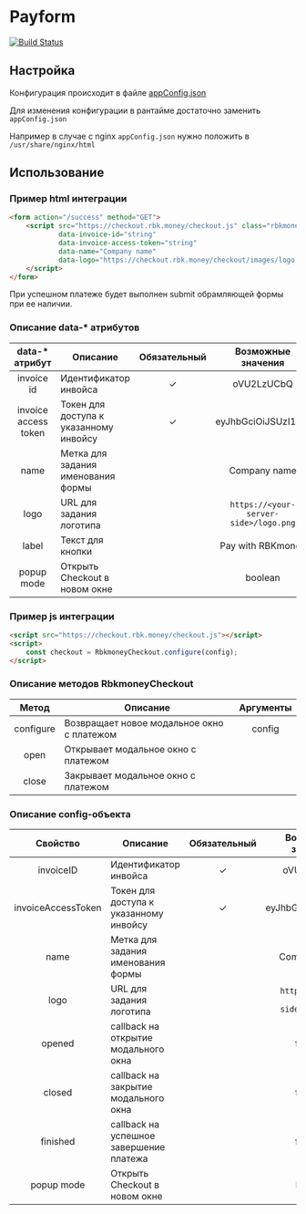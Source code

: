 # Payform
[![Build Status](http://ci.rbkmoney.com/buildStatus/icon?job=rbkmoney_private/payform/master)](http://ci.rbkmoney.com/job/rbkmoney_private/job/payform/job/master)

## Настройка
Конфигурация происходит в файле [appConfig.json](/src/appConfig.json)

Для изменения конфигурации в рантайме достаточно заменить `appConfig.json`

Например в случае с nginx `appConfig.json` нужно положить в `/usr/share/nginx/html`

## Использование
### Пример html интеграции
```html
<form action="/success" method="GET">
    <script src="https://checkout.rbk.money/checkout.js" class="rbkmoney-checkout"
            data-invoice-id="string"
            data-invoice-access-token="string"
            data-name="Company name"
            data-logo="https://checkout.rbk.money/checkout/images/logo.png">
    </script>
</form>
```

При успешном платеже будет выполнен submit обрамляющей формы при ее наличии.
### Описание data-* атрибутов
| data-* атрибут           | Описание                                              | Обязательный | Возможные значения                    |
| :----------------------: | ----------------------------------------------------- | :-----------:| :------------------------------------:|
| invoice id               | Идентификатор инвойса                                 | ✓            | oVU2LzUCbQ                            |
| invoice access token     | Токен для доступа к указанному инвойсу                | ✓            | eyJhbGciOiJSUzI1N...                  |
| name                     | Метка для задания именования формы                    |              | Company name                          |
| logo                     | URL для задания логотипа                              |              | `https://<your-server-side>/logo.png` |
| label                    | Текст для кнопки                                      |              | Pay with RBKmoney                     |
| popup mode               | Открыть Checkout в новом окне                         |              | boolean                               |

### Пример js интеграции
```html
<script src="https://checkout.rbk.money/checkout.js"></script>
<script>
    const checkout = RbkmoneyCheckout.configure(config);
</script>
```
### Описание методов RbkmoneyCheckout
| Метод                    | Описание                                              | Аргументы                 |
| :----------------------: | ----------------------------------------------------- | :------------------------:|
| configure                | Возвращает новое модальное окно с платежом            | config                    |
| open                     | Открывает модальное окно с платежом                   |                           |
| close                    | Закрывает модальное окно с платежом                   |                           |

### Описание config-объекта
| Свойство                 | Описание                                              | Обязательный | Возможные значения                    |
| :----------------------: | ----------------------------------------------------- | :-----------:| :------------------------------------:|
| invoiceID                | Идентификатор инвойса                                 | ✓            | oVU2LzUCbQ                            |
| invoiceAccessToken       | Токен для доступа к указанному инвойсу                | ✓            | eyJhbGciOiJSUzI1N...                  |
| name                     | Метка для задания именования формы                    |              | Company name                          |
| logo                     | URL для задания логотипа                              |              | `https://<your-server-side>/logo.png` |
| opened                   | callback на открытие модального окна                  |              | function                              |
| closed                   | callback на закрытие модального окна                  |              | function                              |
| finished                 | callback на успешное завершение платежа               |              | function                              |
| popup mode               | Открыть Checkout в новом окне                         |              | boolean                               |
